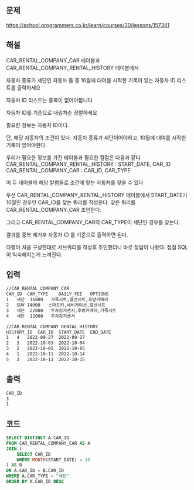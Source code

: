 ## 문제
https://school.programmers.co.kr/learn/courses/30/lessons/157341

## 해설
CAR_RENTAL_COMPANY_CAR 테이블과 CAR_RENTAL_COMPANY_RENTAL_HISTORY 테이블에서

자동차 종류가 세단인 자동차 들 중 10월에 대여를 시작한 기록이 있는 자동차 ID 리스트를 출력하세요

자동차 ID 리스트는 중복이 없어야합니다

자동차 ID를 기준으로 내림차순 정렬하세요

필요한 정보는 자동차 ID이다.

단, 해당 자동차의 조건이 있다. 자동차 종류가 세단이어야하고, 10월에 대여를 시작한 기록이 있어야한다.

우리가 필요한 정보를 가진 테이블과 필요한 컬럼은 다음과 같다
CAR_RENTAL_COMPANY_RENTAL_HISTORY : START_DATE, CAR_ID
CAR_RENTAL_COMPANY_CAR : CAR_ID, CAR_TYPE

이 두 테이블의 해당 칼럼들로 조건에 맞는 자동차를 찾을 수 있다

우선
CAR_RENTAL_COMPANY_RENTAL_HISTORY 테이블에서 START_DATE가 10월인 경우인 CAR_ID를 찾는 쿼리를 작성한다.
찾은 쿼리를 CAR_RENTAL_COMPANY_CAR 조인한다.

그리고 CAR_RENTAL_COMPANY_CAR의 CAR_TYPE이 세단인 경우를 찾는다.

결과를 중복 제거후 자동차 ID 를 기준으로 출력하면 된다.

다행이 처음 구상한대로 서브쿼리를 작성후 조인했더니 바로 정답이 나왔다. 점점 SQL이 익숙해지는게 느껴진다. 

## 입력
```txt
//CAR_RENTAL_COMPANY_CAR
CAR_ID	CAR_TYPE	DAILY_FEE	OPTIONS
1	세단	16000	가죽시트,열선시트,후방카메라
2	SUV	14000	스마트키,네비게이션,열선시트
3	세단	22000	주차감지센서,후방카메라,가죽시트
4	세단	12000	주차감지센서

//CAR_RENTAL_COMPANY_RENTAL_HISTORY
HISTORY_ID	CAR_ID	START_DATE	END_DATE
1	4	2022-09-27	2022-09-27
2	3	2022-10-03	2022-10-04
3	2	2022-10-05	2022-10-05
4	1	2022-10-11	2022-10-14
5	3	2022-10-13	2022-10-15

```

## 출력
```txt
CAR_ID
3
1
```

## 코드

```sql
SELECT DISTINCT A.CAR_ID
FROM CAR_RENTAL_COMPANY_CAR AS A
JOIN (
    SELECT CAR_ID
    WHERE MONTH(START_DATE) = 10
) AS B
ON A.CAR_ID = B.CAR_ID
WHERE A.CAR_TYPE = "세단"
ORDER BY A.CAR_ID DESC
```